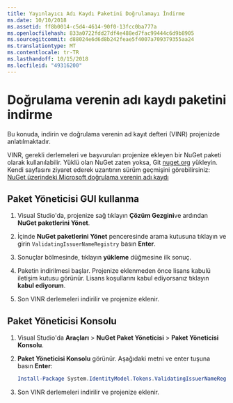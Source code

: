 ```yaml
---
title: Yayınlayıcı Adı Kaydı Paketini Doğrulamayı İndirme
ms.date: 10/10/2018
ms.assetid: ff8b0014-c5d4-4614-90f0-13fcc0ba777a
ms.openlocfilehash: 833a0722fdd27df4e488ed7fac99444c6d9b8905
ms.sourcegitcommit: d88024e6d6d8b242feae5f4007a709379355aa24
ms.translationtype: MT
ms.contentlocale: tr-TR
ms.lasthandoff: 10/15/2018
ms.locfileid: "49316200"
---
```

# <a name="download-the-validating-issuer-name-registry-package"></a>Doğrulama verenin adı kaydı paketini indirme

Bu konuda, indirin ve doğrulama verenin ad kayıt defteri (VINR) projenizde anlatılmaktadır.

VINR, gerekli derlemeleri ve başvuruları projenize ekleyen bir NuGet paketi olarak kullanılabilir. Yüklü olan NuGet zaten yoksa, Git [nuget.org](https://nuget.org) yükleyin. Kendi sayfasını ziyaret ederek uzantının sürüm geçmişini görebilirsiniz: [NuGet üzerindeki Microsoft doğrulama verenin adı kaydı](https://nuget.org/packages/System.IdentityModel.Tokens.ValidatingIssuerNameRegistry/)

## <a name="use-the-package-manager-gui"></a>Paket Yöneticisi GUI kullanma

1. Visual Studio'da, projenize sağ tıklayın **Çözüm Gezgini**ve ardından **NuGet paketlerini Yönet**.

2. İçinde **NuGet paketlerini Yönet** penceresinde arama kutusuna tıklayın ve girin `ValidatingIssuerNameRegistry` basın **Enter**.

3. Sonuçlar bölmesinde, tıklayın **yükleme** düğmesine ilk sonuç.

4. Paketin indirilmesi başlar. Projenize eklenmeden önce lisans kabulü iletişim kutusu görünür. Lisans koşullarını kabul ediyorsanız tıklayın **kabul ediyorum**.

5. Son VINR derlemeleri indirilir ve projenize eklenir.

## <a name="use-the-package-manager-console"></a>Paket Yöneticisi Konsolu

1. Visual Studio'da **Araçları** > **NuGet Paket Yöneticisi** > **Paket Yöneticisi Konsolu**.

2. **Paket Yöneticisi Konsolu** görünür. Aşağıdaki metni ve enter tuşuna basın **Enter**:

    ```powershell
    Install-Package System.IdentityModel.Tokens.ValidatingIssuerNameRegistry
    ```

3. Son VINR derlemeleri indirilir ve projenize eklenir.